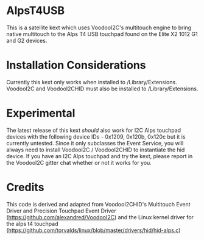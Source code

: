 # AlpsT4USB

This is a satellite kext which uses VoodooI2C's multitouch engine to bring native multitouch to the Alps
T4 USB touchpad found on the Elite X2 1012 G1 and G2 devices.

# Installation Considerations

Currently this kext only works when installed to /Library/Extensions.  VoodooI2C and VoodooI2CHID must 
also be installed to /Library/Extensions.

# Experimental

The latest release of this kext *should* also work for I2C Alps touchpad devices with the following device IDs - 0x1209, 0x120b, 0x120c but it is currently untested.  Since it only subclasses the Event Service, you will always need to install VoodooI2C / VoodooI2CHID to instantiate the hid device.  If you have an I2C Alps touchpad and try the kext, please report in the VoodooI2C gitter chat whether or not it works for you.

# Credits
This code is derived and adapted from VoodooI2CHID's Multitouch Event Driver and Precision
Touchpad Event Driver (https://github.com/alexandred/VoodooI2C) and the Linux kernel driver
for the alps t4 touchpad (https://github.com/torvalds/linux/blob/master/drivers/hid/hid-alps.c)
